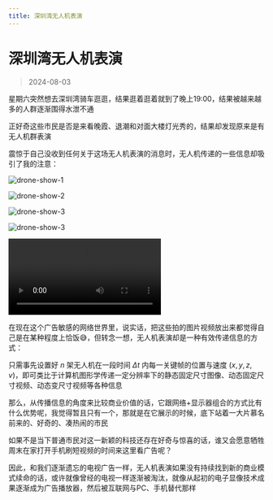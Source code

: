 ```yaml
---
title: 深圳湾无人机表演
---
```


# 深圳湾无人机表演

> 2024-08-03

星期六突然想去深圳湾骑车逛逛，结果逛着逛着就到了晚上19:00，结果被越来越多的人群逐渐围得水泄不通

正好奇这些市民是否是来看晚霞、退潮和对面大楼灯光秀的，结果却发现原来是有无人机群表演

震惊于自己没收到任何关于这场无人机表演的消息时，无人机传递的一些信息却吸引了我的注意：

![drone-show-1](/drone-show-1.webp)

![drone-show-2](/drone-show-2.webp)

![drone-show-3](/drone-show-3.webp)

![drone-show-3](/drone-show-4.webp)

<video src="/drone-show.mp4" controls="controls"></video>

在现在这个广告敏感的网络世界里，说实话，把这些拍的图片视频放出来都觉得自己是在某种程度上恰饭😅，但转念一想，无人机表演却是一种有效传递信息的方式：

只需事先设置好 $n$ 架无人机在一段时间 $\Delta t$ 内每一关键帧的位置与速度 $(x, y, z, v)$，即可类比于计算机图形学传递一定分辨率下的静态固定尺寸图像、动态固定尺寸视频、动态变尺寸视频等各种信息

那么，从传播信息的角度来比较商业价值的话，它跟网络+显示器组合的方式比有什么优势呢，我觉得暂且只有一个，那就是在它展示的时候，底下站着一大片慕名前来的、好奇的、凑热闹的市民

如果不是当下普通市民对这一新颖的科技还存在好奇与惊喜的话，谁又会愿意牺牲周末在家打开手机刷短视频的时间来这里看广告呢？

因此，和我们逐渐遗忘的电视广告一样，无人机表演如果没有持续找到新的商业模式续命的话，或许就像曾经的电视一样逐渐被淘汰，就像从起初的电子显像技术成果逐渐成为广告播放器，然后被互联网与PC、手机替代那样
